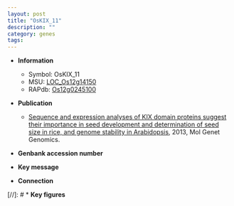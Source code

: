 ```yaml
---
layout: post
title: "OsKIX_11"
description: ""
category: genes
tags: 
---
```


* **Information**  
    + Symbol: OsKIX_11  
    + MSU: [LOC_Os12g14150](http://rice.plantbiology.msu.edu/cgi-bin/ORF_infopage.cgi?orf=LOC_Os12g14150)  
    + RAPdb: [Os12g0245100](http://rapdb.dna.affrc.go.jp/viewer/gbrowse_details/irgsp1?name=Os12g0245100)  

* **Publication**  
    + [Sequence and expression analyses of KIX domain proteins suggest their importance in seed development and determination of seed size in rice, and genome stability in Arabidopsis](http://www.ncbi.nlm.nih.gov/pubmed?term=Sequence+and+expression+analyses+of+KIX+domain+proteins+suggest+their+importance+in+seed+development+and+determination+of+seed+size+in+rice,+and+genome+stability+in+Arabidopsis%5BTitle%5D), 2013, Mol Genet Genomics.

* **Genbank accession number**  

* **Key message**  

* **Connection**  

[//]: # * **Key figures**  


